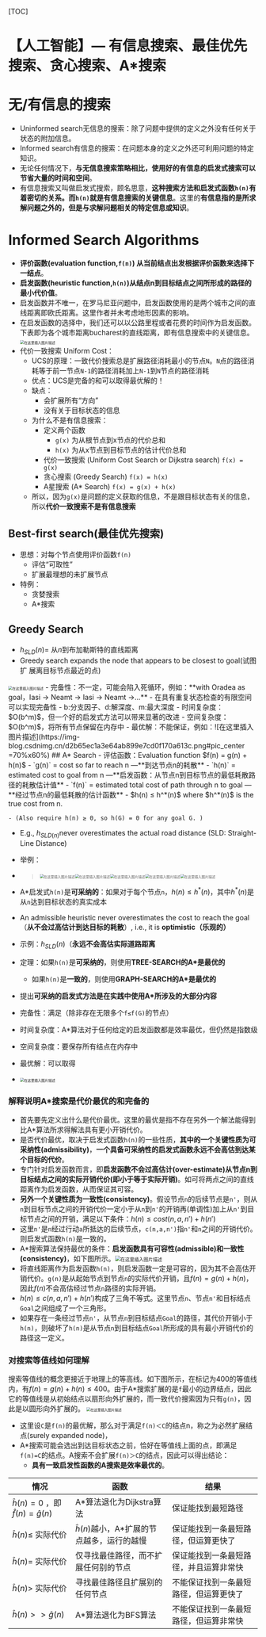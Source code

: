﻿[TOC]

# 【人工智能】— 有信息搜索、最佳优先搜索、贪心搜索、A*搜索

# 无/有信息的搜索
- Uninformed search无信息的搜索：除了问题中提供的定义之外没有任何关于状态的附加信息。
- Informed search有信息的搜索：在问题本身的定义之外还可利用问题的特定知识。
- 无论任何情况下，**与无信息搜索策略相比，使用好的有信息的启发式搜索可以节省大量的时间和空间**。
- 有信息搜索又叫做启发式搜索，顾名思意，**这种搜索方法和启发式函数`h(n)`有着密切的关系。而`h(n)`就是有信息搜索的关键信息**。这里的**有信息指的是所求解问题之外的，但是与求解问题相关的特定信息或知识**。
# Informed Search Algorithms
- **评价函数(evaluation function,`f(n)`) 从当前结点出发根据评价函数来选择下一结点**。
- **启发函数(heuristic function,`h(n)`)从结点n到目标结点之间所形成的路径的最小代价值**。
- 启发函数并不唯一，在罗马尼亚问题中，启发函数使用的是两个城市之间的直线距离即欧氏距离。这里作者并未考虑地形因素的影响。
- 在启发函数的选择中，我们还可以以公路里程或者花费的时间作为启发函数。下表即为各个城市距离bucharest的直线距离，即有信息搜索中的关键信息。<img src="https://img-blog.csdnimg.cn/e522a7864e934e3ba774080bf587c1d5.png#pic_center =60%x60%" alt="在这里插入图片描述" style="zoom:50%;" />
- 代价一致搜索 Uniform Cost：
 	- UCS的原理：一致代价搜索总是扩展路径消耗最小的节点`N`。`N`点的路径消耗等于前一节点`N-1`的路径消耗加上`N-1`到`N`节点的路径消耗
	- 优点：UCS是完备的和可以取得最优解的！
	- 缺点：
		- 会扩展所有“方向”
		- 没有关于目标状态的信息
	- 为什么不是有信息搜索：
		- 定义两个函数
			- `g(x)` 为从根节点到x节点的代价总和
			- `h(x)` 为从x节点到目标节点的估计代价总和
		- 代价一致搜索 (Uniform Cost Search or Dijkstra search) `f(x) = g(x)`
		- 贪心搜索 (Greedy Search) `f(x) = h(x)`
		- A星搜索 (A* Search) `f(x) = g(x) + h(x)`
	- 所以，因为`g(x)`是问题的定义获取的信息，不是跟目标状态有关的信息，所以**代价一致搜索不是有信息搜索**

## Best-first search(最佳优先搜索)
- 思想：对每个节点使用评价函数`f(n)`
	- 评估“可取性”
	- 扩展最理想的未扩展节点
- 特例：
	- 贪婪搜索
	- A*搜索
## Greedy Search
- $h_{SLD}(n)$= 从$n$到布加勒斯特的直线距离
- Greedy search expands the node that appears to be closest to goal(试图扩
展离目标节点最近的点)
<img src="https://img-blog.csdnimg.cn/e9df406f9dad47aeafbd146309037adb.png#pic_center =80%x60%" alt="在这里插入图片描述" style="zoom:50%;" />
- 完备性：不一定，可能会陷入死循环，例如：**with Oradea as goal，Iasi → Neamt → Iasi → Neamt →...**
	- 在具有重复状态检查的有限空间可以实现完备性
	- b:分支因子、d:解深度、m:最大深度
- 时间复杂度：$O(b^m)$，但一个好的启发式方法可以带来显著的改进
- 空间复杂度：$O(b^m)$，将所有节点保留在内存中
- 最优解：不能保证，例如：![在这里插入图片描述](https://img-blog.csdnimg.cn/d2b65ec1a3e64ab899e7cd0f170a613c.png#pic_center =70%x60%)
## A* Search
- 评估函数：Evaluation function $f(n) = g(n) + h(n)$
- `g(n)` = cost so far to reach n —**到达节点n的耗散**
- `h(n)` = estimated cost to goal from n —**启发函数：从节点n到目标节点的最低耗散路径的耗散估计值**
- `f(n)` = estimated total cost of path through n to goal —**经过节点n的最低耗散的估计函数**
- $h(n) ≤ h^*(n)$ where $h^*(n)$ is the true cost from n.
	
	- (Also require h(n) ≥ 0, so h(G) = 0 for any goal G. )
- E.g., $h_{SLD(n)}$never overestimates the actual road distance (SLD: Straight-Line 
Distance)
- 举例：
	
- > <img src="https://img-blog.csdnimg.cn/572e174c3eca42b3b493e5897cd519f6.png#pic_center =90%x60%" alt="在这里插入图片描述" style="zoom:50%;" /><img src="https://img-blog.csdnimg.cn/5ccc60ba155a461fbca63fdc9c551c2c.png#pic_center =90%x60%" alt="在这里插入图片描述" style="zoom:50%;" /><img src="https://img-blog.csdnimg.cn/c4068972aebe45b584e4cabb1e3f5bf8.png#pic_center =90%x60%" alt="在这里插入图片描述" style="zoom:50%;" /><img src="https://img-blog.csdnimg.cn/3ff78464cdc3489c9b357a8829e7d4f6.png#pic_center =90%x60%" alt="在这里插入图片描述" style="zoom:50%;" /><img src="https://img-blog.csdnimg.cn/08c6b4330fc7409296ee79c01a5c5d3f.png#pic_center =90%x60%" alt="在这里插入图片描述" style="zoom:50%;" />
	
- A*启发式`h(n)`是**可采纳的**：如果对于每个节点`n`，$h(n)≤h^*(n)$，其中$h^*(n)$是从`n`达到目标状态的真实成本
- An admissible heuristic never overestimates the cost to reach the goal（**从不会过高估计到达目标的耗散**）, i.e., it is **optimistic（乐观的）**
- 示例：$h_{SLD}(n)$（**永远不会高估实际道路距离**
- 定理：如果`h(n)`是**可采纳的**，则使用**TREE-SEARCH的A*是最优的**
	
	- 如果`h(n)`是**一致的**，则使用**GRAPH-SEARCH的A*是最优的**
- 提出**可采纳的启发式方法是在实践中使用A*所涉及的大部分内容**
- 完备性：满足（除非存在无限多个`f≤f(G)`的节点）
- 时间复杂度：A*算法对于任何给定的启发函数都是效率最优，但仍然是指数级
- 空间复杂度：要保存所有结点在内存中
- 最优解：可以取得
- <img src="https://img-blog.csdnimg.cn/2efb8c296bc74c569e86405693ccd890.png#pic_center =40%x60%" alt="在这里插入图片描述" style="zoom:50%;" />


### 解释说明A*搜索是代价最优的和完备的
- 首先要先定义出什么是代价最优。这里的最优是指不存在另外一个解法能得到比A*算法所求得解法具有更小开销代价。
- 是否代价最优，取决于启发式函数`h(n)`的一些性质，**其中的一个关键性质为可采纳性(admissibility)**，**一个具备可采纳性的启发式函数永远不会高估到达某个目标的代价**。
- 专门针对启发函数而言，即**启发函数不会过高估计(over-estimate)从节点n到目标结点之间的实际开销代价(即小于等于实际开销)**。如可将两点之间的直线距离作为启发函数，从而保证其可容。
- **另外一个关键性质为一致性(consistency)**。假设节点`n`的后续节点是`n'`，则从`n`到目标节点之间的开销代价一定小于从`n`到`n'`的开销再(单调性)加上从`n'`到目标节点之间的开销，满足以下条件：$h(n)\le cost(n,a,n')+h(n')$
- 这里`n'`是`n`经过行动`a`所抵达的后续节点，`c(n,a,n')`指`n'`和`n`之间的开销代价。则启发式函数`h(n)`是一致的。
- A*搜索算法保持最优的条件：**启发函数具有可容性(admissible)和一致性	(consistency)**，如下图所示。<img src="https://img-blog.csdnimg.cn/2228e60f2c2349ce9df1d20316a92783.png#pic_center =70%x60%" alt="在这里插入图片描述" style="zoom: 67%;" />
- 将直线距离作为启发函数`h(n)`，则启发函数一定是可容的，因为其不会高估开销代价。`g(n)`是从起始节点到节点`n`的实际代价开销，且$f(n)=g(n)+h(n)$，因此$f(n)$不会高估经过节点`n`路径的实际开销。
- $h(n)≤c(n,a,n')+h(n')$构成了三角不等式。这里节点`n`、节点`n'`和目标结点`Goal`之间组成了一个三角形。
- 如果存在一条经过节点`n'`，从节点`n`到目标结点`Goal`的路径，其代价开销小于`h(n)`，则破坏了`h(n)`是从节点`n`到目标结点`Goal`所形成的具有最小开销代价的路径这一定义。
### 对搜索等值线如何理解
搜索等值线的概念更接近于地理上的等高线。如下图所示，在标记为400的等值线内，有$f(n)=g(n)+h(n)≤400$。由于A*搜索扩展的是`f`最小的边界结点，因此它的等值线是从初始结点以扇形向外扩展的，而一致代价搜索因为只有`g(n)`，因此是以圆形向外扩展的。
<img src="https://img-blog.csdnimg.cn/5253dbbbe5f5455a9f611d801cee09f2.png#pic_center =70%x60%" alt="在这里插入图片描述" style="zoom:50%;" />

- 这里设`C`是`f(n)`的最优解，那么对于满足`f(n)＜C`的结点n，称之为必然扩展结点(surely expanded node)，
- A*搜索可能会选出到达目标状态之前，恰好在等值线上面的点，即满足`f(n)=C`的结点。A搜索不会扩展`f(n)＞C`的结点，因此可以得出结论：
	- **具有一致启发性函数的A搜索是效率最优的**。

| 情况                                     | 函数                                          | 结果                                   |
| ---------------------------------------- | --------------------------------------------- | -------------------------------------- |
| $\hat h(n)=0$ ，即 $\hat f(n)=\hat g(n)$ | A*算法退化为Dijkstra算法                      | 保证能找到最短路径                     |
| $\hat h(n)\leq$ 实际代价                 | $\hat h(n)$越小，A*扩展的节点越多，运行的越慢 | 保证能找到一条最短路径，但运算更快了   |
| $\hat h(n)=$ 实际代价                    | 仅寻找最佳路径，而不扩展任何别的节点          | 保证能找到一条最短路径，并且运算非常快 |
| $\hat h(n)>$ 实际代价                    | 寻找最佳路径且扩展别的任何节点                | 不能保证找到一条最短路径，但运算更快了 |
| $\hat h(n)>>\hat g(n)$                   | A*算法退化为BFS算法                           | 不能保证找到一条最短路径，但运算非常快 |